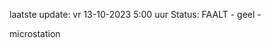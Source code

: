 laatste update: 
vr 13-10-2023  5:00   uur 
Status: FAALT - geel - 
<div class="service R">microstation</div>